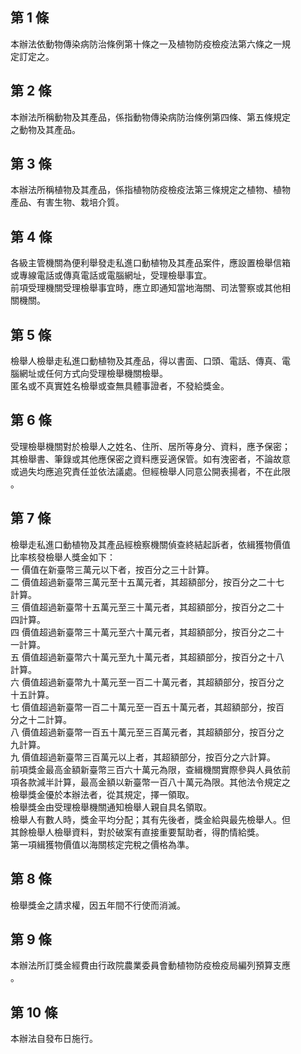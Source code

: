 第 1 條
-------
本辦法依動物傳染病防治條例第十條之一及植物防疫檢疫法第六條之一規  
定訂定之。

第 2 條
-------
本辦法所稱動物及其產品，係指動物傳染病防治條例第四條、第五條規定  
之動物及其產品。

第 3 條
-------
本辦法所稱植物及其產品，係指植物防疫檢疫法第三條規定之植物、植物  
產品、有害生物、栽培介質。

第 4 條
-------
各級主管機關為便利舉發走私進口動植物及其產品案件，應設置檢舉信箱  
或專線電話或傳真電話或電腦網址，受理檢舉事宜。  
前項受理機關受理檢舉事宜時，應立即通知當地海關、司法警察或其他相  
關機關。

第 5 條
-------
檢舉人檢舉走私進口動植物及其產品，得以書面、口頭、電話、傳真、電  
腦網址或任何方式向受理檢舉機關檢舉。  
匿名或不真實姓名檢舉或查無具體事證者，不發給獎金。

第 6 條
-------
受理檢舉機關對於檢舉人之姓名、住所、居所等身分、資料，應予保密；  
其檢舉書、筆錄或其他應保密之資料應妥適保管。如有洩密者，不論故意  
或過失均應追究責任並依法議處。但經檢舉人同意公開表揚者，不在此限  
。

第 7 條
-------
檢舉走私進口動植物及其產品經檢察機關偵查終結起訴者，依緝獲物價值  
比率核發檢舉人獎金如下：  
一  價值在新臺幣三萬元以下者，按百分之三十計算。  
二  價值超過新臺幣三萬元至十五萬元者，其超額部分，按百分之二十七  
    計算。  
三  價值超過新臺幣十五萬元至三十萬元者，其超額部分，按百分之二十  
    四計算。  
四  價值超過新臺幣三十萬元至六十萬元者，其超額部分，按百分之二十  
    一計算。  
五  價值超過新臺幣六十萬元至九十萬元者，其超額部分，按百分之十八  
    計算。  
六  價值超過新臺幣九十萬元至一百二十萬元者，其超額部分，按百分之  
    十五計算。  
七  價值超過新臺幣一百二十萬元至一百五十萬元者，其超額部分，按百  
    分之十二計算。  
八  價值超過新臺幣一百五十萬元至三百萬元者，其超額部分，按百分之  
    九計算。  
九  價值超過新臺幣三百萬元以上者，其超額部分，按百分之六計算。  
前項獎金最高金額新臺幣三百六十萬元為限，查緝機關實際參與人員依前  
項各款減半計算，最高金額以新臺幣一百八十萬元為限。其他法令規定之  
檢舉獎金優於本辦法者，從其規定，擇一領取。  
檢舉獎金由受理檢舉機關通知檢舉人親自具名領取。  
檢舉人有數人時，獎金平均分配；其有先後者，獎金給與最先檢舉人。但  
其餘檢舉人檢舉資料，對於破案有直接重要幫助者，得酌情給獎。  
第一項緝獲物價值以海關核定完稅之價格為準。

第 8 條
-------
檢舉獎金之請求權，因五年間不行使而消滅。

第 9 條
-------
本辦法所訂獎金經費由行政院農業委員會動植物防疫檢疫局編列預算支應  
。

第 10 條
--------
本辦法自發布日施行。

